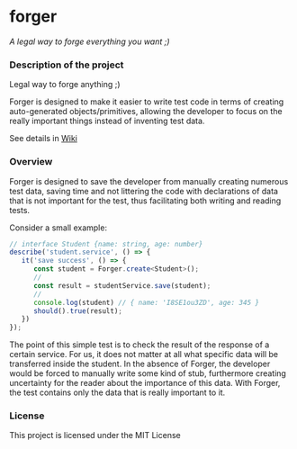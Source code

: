 # forger
<em>A legal way to forge everything you want ;)</em>

### Description of the project

Legal way to forge anything ;)

Forger is designed to make it easier to write test code in terms of creating auto-generated objects/primitives, allowing the developer to focus on the really important things instead of inventing test data.

See details in [Wiki](https://github.com/artstesh/forger/wiki)

### Overview

Forger is designed to save the developer from manually creating numerous test data, saving time and not littering the code with declarations of data that is not important for the test, thus facilitating both writing and reading tests.

Consider a small example:

```typescript
// interface Student {name: string, age: number}
describe('student.service', () => {
   it('save success', () => {
      const student = Forger.create<Student>();
      //
      const result = studentService.save(student);
      //
      console.log(student) // { name: 'I8SE1ou3ZD', age: 345 }
      should().true(result);
   })
});
```

The point of this simple test is to check the result of the response of a certain service. For us, it does not matter at all what specific data will be transferred inside the student. In the absence of Forger, the developer would be forced to manually write some kind of stub, furthermore creating uncertainty for the reader about the importance of this data. With Forger, the test contains only the data that is really important to it.

### License

This project is licensed under the MIT License
